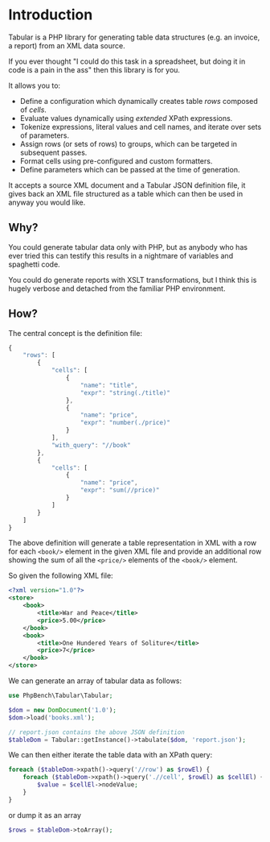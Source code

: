 Introduction
============

Tabular is a PHP library for generating table data structures (e.g. an
invoice, a report) from an XML data source.

If you ever thought "I could do this task in a spreadsheet, but doing it in
code is a pain in the ass" then this library is for you.

It allows you to:

- Define a configuration which dynamically creates table *rows* composed of
  *cells*. 
- Evaluate values dynamically using *extended* XPath expressions.
- Tokenize expressions, literal values and cell names, and iterate over sets
  of parameters.
- Assign rows (or sets of rows) to groups, which can be targeted in subsequent
  passes.
- Format cells using pre-configured and custom formatters.
- Define parameters which can be passed at the time of generation.

It accepts a source XML document and a Tabular JSON definition file, it gives
back an XML file structured as a table which can then be used in anyway you
would like.

Why?
----

You could generate tabular data only with PHP, but as anybody who has ever
tried this can testify this results in a nightmare of variables and spaghetti
code.

You could do generate reports with XSLT transformations, but I think this is hugely
verbose and detached from the familiar PHP environment.

How?
----

The central concept is the definition file:

````javascript
{
    "rows": [
        {
            "cells": [
                {
                    "name": "title",
                    "expr": "string(./title)"
                },
                {
                    "name": "price",
                    "expr": "number(./price)"
                }
            ],
            "with_query": "//book"
        },
        {
            "cells": [
                {
                    "name": "price",
                    "expr": "sum(//price)"
                }
            ]
        }
    ]
}
````

The above definition will generate a table representation in XML with a row
for each `<book/>` element in the given XML file and provide an additional row
showing the sum of all the `<price/>` elements of the `<book/>` element.

So given the following XML file:

````xml
<?xml version="1.0"?>
<store>
    <book>
        <title>War and Peace</title>
        <price>5.00</price>
    </book>
    <book>
        <title>One Hundered Years of Soliture</title>
        <price>7</price>
    </book>
</store>
````

We can generate an array of tabular data as follows:

````php
use PhpBench\Tabular\Tabular;

$dom = new DomDocument('1.0');
$dom->load('books.xml');

// report.json contains the above JSON definition
$tableDom = Tabular::getInstance()->tabulate($dom, 'report.json');
````

We can then either iterate the table data with an XPath query:

````php
foreach ($tableDom->xpath()->query('//row') as $rowEl) {
    foreach ($tableDom->xpath()->query('.//cell', $rowEl) as $cellEl) {
        $value = $cellEl->nodeValue;
    }
}
````

or dump it as an array

````php
$rows = $tableDom->toArray();
````
